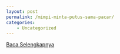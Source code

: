 ```yaml
---
layout: post
permalink: /mimpi-minta-putus-sama-pacar/
categories:
    - Uncategorized
---
```


[Baca Selengkapnya](/07)